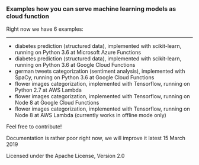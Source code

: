 ### Examples how you can serve machine learning models as cloud function

Right now we have 6 examples:

-----------------------------
- diabetes prediction (structured data), implemented with scikit-learn, running on Python 3.6 at Microsoft Azure Functions
- diabetes prediction (structured data), implemented with scikit-learn, running on Python 3.6 at Google Cloud Functions
- german tweets categorization (sentiment analysis), implemented with SpaCy, running on Python 3.6 at Google Cloud Functions
- flower images categorization, implemented with Tensorflow, running on Python 2.7 at AWS Lambda
- flower images categorization, implemented with Tensorflow, running on Node 8 at Google Cloud Functions
- flower images categorization, implemented with Tensorflow, running on Node 8 at AWS Lambda (currently works in offline mode only)

Feel free to contribute!

Documentation is rather poor right now, we will improve it latest 15 March 2019

Licensed under the Apache License, Version 2.0